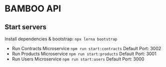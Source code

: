 # BAMBOO API

## Start servers

Install dependencies & bootstrap: `npx lerna bootstrap`

- Run Contracts Microservice `npm run start:contracts` Default Port: 3002
- Run Products Microservice `npm run start:products` Default Port: 3001
- Run Users Microservice `npm run start:users` Default Port: 3000

